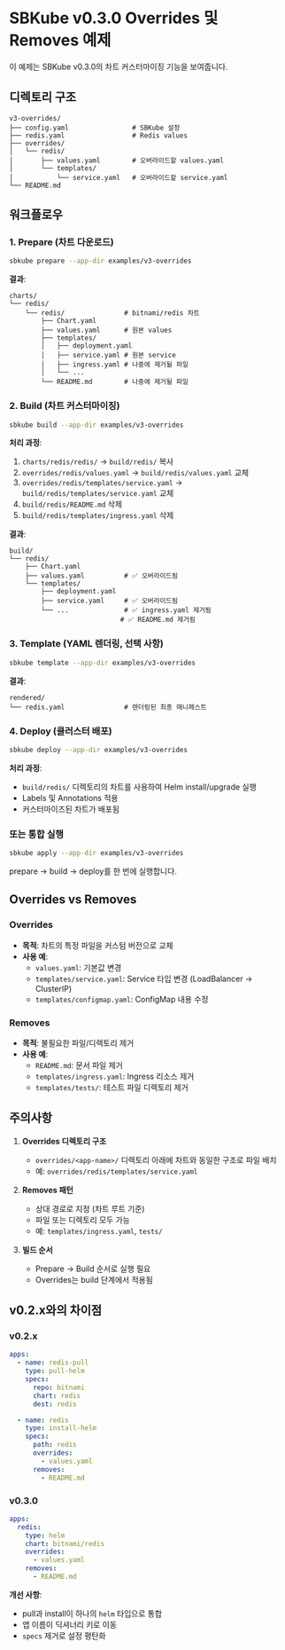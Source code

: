 # SBKube v0.3.0 Overrides 및 Removes 예제

이 예제는 SBKube v0.3.0의 차트 커스터마이징 기능을 보여줍니다.

## 디렉토리 구조

```
v3-overrides/
├── config.yaml                # SBKube 설정
├── redis.yaml                 # Redis values
├── overrides/
│   └── redis/
│       ├── values.yaml        # 오버라이드할 values.yaml
│       └── templates/
│           └── service.yaml   # 오버라이드할 service.yaml
└── README.md
```

## 워크플로우

### 1. Prepare (차트 다운로드)

```bash
sbkube prepare --app-dir examples/v3-overrides
```

**결과**:
```
charts/
└── redis/
    └── redis/               # bitnami/redis 차트
        ├── Chart.yaml
        ├── values.yaml      # 원본 values
        ├── templates/
        │   ├── deployment.yaml
        │   ├── service.yaml # 원본 service
        │   ├── ingress.yaml # 나중에 제거될 파일
        │   └── ...
        └── README.md        # 나중에 제거될 파일
```

### 2. Build (차트 커스터마이징)

```bash
sbkube build --app-dir examples/v3-overrides
```

**처리 과정**:
1. `charts/redis/redis/` → `build/redis/` 복사
2. `overrides/redis/values.yaml` → `build/redis/values.yaml` 교체
3. `overrides/redis/templates/service.yaml` → `build/redis/templates/service.yaml` 교체
4. `build/redis/README.md` 삭제
5. `build/redis/templates/ingress.yaml` 삭제

**결과**:
```
build/
└── redis/
    ├── Chart.yaml
    ├── values.yaml          # ✅ 오버라이드됨
    └── templates/
        ├── deployment.yaml
        ├── service.yaml     # ✅ 오버라이드됨
        └── ...              # ✅ ingress.yaml 제거됨
                            # ✅ README.md 제거됨
```

### 3. Template (YAML 렌더링, 선택 사항)

```bash
sbkube template --app-dir examples/v3-overrides
```

**결과**:
```
rendered/
└── redis.yaml               # 렌더링된 최종 매니페스트
```

### 4. Deploy (클러스터 배포)

```bash
sbkube deploy --app-dir examples/v3-overrides
```

**처리 과정**:
- `build/redis/` 디렉토리의 차트를 사용하여 Helm install/upgrade 실행
- Labels 및 Annotations 적용
- 커스터마이즈된 차트가 배포됨

### 또는 통합 실행

```bash
sbkube apply --app-dir examples/v3-overrides
```

prepare → build → deploy를 한 번에 실행합니다.

## Overrides vs Removes

### Overrides
- **목적**: 차트의 특정 파일을 커스텀 버전으로 교체
- **사용 예**:
  - `values.yaml`: 기본값 변경
  - `templates/service.yaml`: Service 타입 변경 (LoadBalancer → ClusterIP)
  - `templates/configmap.yaml`: ConfigMap 내용 수정

### Removes
- **목적**: 불필요한 파일/디렉토리 제거
- **사용 예**:
  - `README.md`: 문서 파일 제거
  - `templates/ingress.yaml`: Ingress 리소스 제거
  - `templates/tests/`: 테스트 파일 디렉토리 제거

## 주의사항

1. **Overrides 디렉토리 구조**
   - `overrides/<app-name>/` 디렉토리 아래에 차트와 동일한 구조로 파일 배치
   - 예: `overrides/redis/templates/service.yaml`

2. **Removes 패턴**
   - 상대 경로로 지정 (차트 루트 기준)
   - 파일 또는 디렉토리 모두 가능
   - 예: `templates/ingress.yaml`, `tests/`

3. **빌드 순서**
   - Prepare → Build 순서로 실행 필요
   - Overrides는 build 단계에서 적용됨

## v0.2.x와의 차이점

### v0.2.x
```yaml
apps:
  - name: redis-pull
    type: pull-helm
    specs:
      repo: bitnami
      chart: redis
      dest: redis

  - name: redis
    type: install-helm
    specs:
      path: redis
      overrides:
        - values.yaml
      removes:
        - README.md
```

### v0.3.0
```yaml
apps:
  redis:
    type: helm
    chart: bitnami/redis
    overrides:
      - values.yaml
    removes:
      - README.md
```

**개선 사항**:
- pull과 install이 하나의 `helm` 타입으로 통합
- 앱 이름이 딕셔너리 키로 이동
- `specs` 제거로 설정 평탄화
